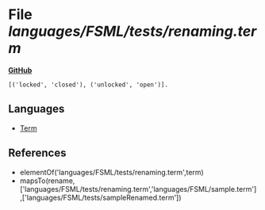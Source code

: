 # File _languages/FSML/tests/renaming.term_
**[GitHub](https://github.com/softlang/yas/blob/master/languages/FSML/tests/renaming.term)**
```
[('locked', 'closed'), ('unlocked', 'open')].
```

## Languages
* [Term](../languages/Term.md)

## References
* elementOf('languages/FSML/tests/renaming.term',term)
* mapsTo(rename,['languages/FSML/tests/renaming.term','languages/FSML/sample.term'],['languages/FSML/tests/sampleRenamed.term'])
